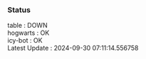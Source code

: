 ### Status


table : DOWN  
hogwarts : OK  
icy-bot : OK  
Latest Update : 2024-09-30 07:11:14.556758
